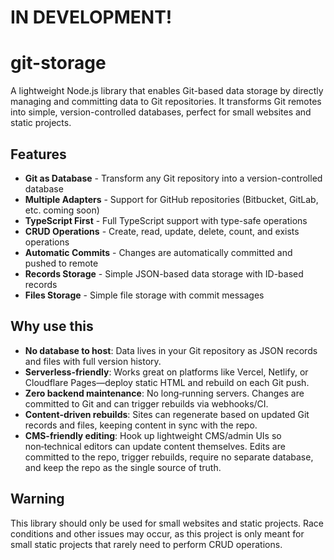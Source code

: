 # IN DEVELOPMENT!

# git-storage

A lightweight Node.js library that enables Git-based data storage by directly managing and committing data to Git repositories. It transforms Git remotes into simple, version-controlled databases, perfect for small websites and static projects.

## Features

- **Git as Database** - Transform any Git repository into a version-controlled database
- **Multiple Adapters** - Support for GitHub repositories (Bitbucket, GitLab, etc. coming soon)
- **TypeScript First** - Full TypeScript support with type-safe operations
- **CRUD Operations** - Create, read, update, delete, count, and exists operations
- **Automatic Commits** - Changes are automatically committed and pushed to remote
- **Records Storage** - Simple JSON-based data storage with ID-based records
- **Files Storage** - Simple file storage with commit messages

## Why use this

- **No database to host**: Data lives in your Git repository as JSON records and files with full version history.
- **Serverless-friendly**: Works great on platforms like Vercel, Netlify, or Cloudflare Pages—deploy static HTML and rebuild on each Git push.
- **Zero backend maintenance**: No long‑running servers. Changes are committed to Git and can trigger rebuilds via webhooks/CI.
- **Content-driven rebuilds**: Sites can regenerate based on updated Git records and files, keeping content in sync with the repo.
- **CMS-friendly editing**: Hook up lightweight CMS/admin UIs so non‑technical editors can update content themselves. Edits are committed to the repo, trigger rebuilds, require no separate database, and keep the repo as the single source of truth.

## Warning

This library should only be used for small websites and static projects. Race conditions and other issues may occur, as this project is only meant for small static projects that rarely need to perform CRUD operations.
